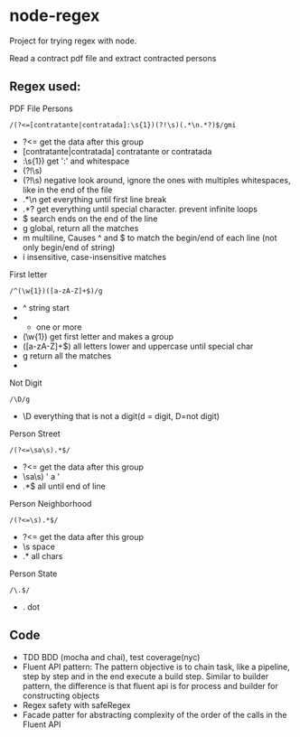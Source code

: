 # node-regex
Project for trying regex with node.

Read a contract pdf file and extract contracted persons

## Regex used: 

PDF File Persons
```regexp
/(?<=[contratante|contratada]:\s{1})(?!\s)(.*\n.*?)$/gmi
```
- ?<= get the data after this group
- [contratante|contratada] contratante or contratada
- :\s{1}) get ':' and whitespace
- (?!\s)
- (?!\s) negative look around, ignore the ones with multiples whitespaces, like in the end of the file
- .*\n get everything until first line break
- .*? get everything until special character. prevent infinite loops
- $ search ends on the end of the line
- g global, return all the matches
- m multiline, Causes ^ and $ to match the begin/end of each line (not only begin/end of string)
- i insensitive, case-insensitive matches

First letter
```regexp
/^(\w{1})([a-zA-Z]+$)/g
```
- ^ string start
- + one or more 
- (\w{1}) get first letter and makes a group
- ([a-zA-Z]+$) all letters lower and uppercase until special char
- g return all the matches
- 

Not Digit
```regexp
/\D/g
```
- \D everything that is not a digit(d = digit, D=not digit)

Person Street
```regexp
/(?<=\sa\s).*$/
```
- ?<= get the data after this group
- \sa\s) ' a '
- .*$ all until end of line

Person Neighborhood
```regexp
/(?<=\s).*$/
```
- ?<= get the data after this group
- \s space
- .* all chars

Person State
```regexp
/\.$/
```
- \.  dot


## Code
 - TDD BDD (mocha and chai), test coverage(nyc)
 - Fluent API pattern: The pattern objective is to chain task, like a pipeline, step by step
   and in the end execute a build step. Similar to builder pattern,
   the difference is that fluent api is for process and builder for constructing objects
- Regex safety with safeRegex
- Facade patter for abstracting complexity of the order of the calls in the Fluent API